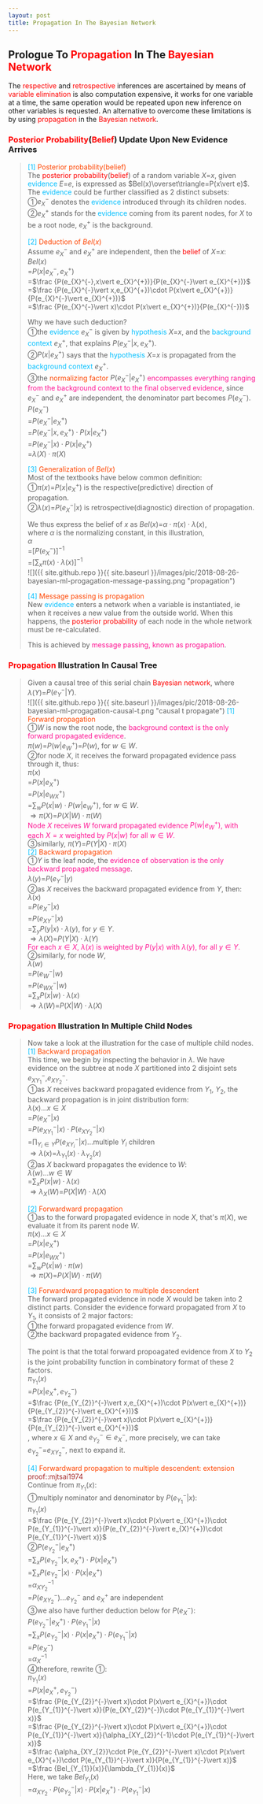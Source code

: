 ```yaml
---
layout: post
title: Propagation In The Bayesian Network
---
```


## Prologue To <font color="Red">Propagation</font> In The <font color="Red">Bayesian Network</font>
<p class="message">
The <font color="Red">respective</font> and <font color="Red">retrospective</font> inferences are ascertained by means of <font color="Red">variable elimination</font> is also computation expensive, it works for one variable at a time, the same operation would be repeated upon new inference on other variables is requested.  
An alternative to overcome these limitations is by using <font color="Red">propagation</font> in the <font color="Red">Bayesian network</font>.  
</p>

### <font color="Red">Posterior Probability</font>(<font color="Red">Belief</font>) Update Upon New Evidence Arrives
><font color="DeepSkyBlue">[1]</font>
><font color="OrangeRed">Posterior probability(belief)</font>  
>The <font color="Red">posterior probability</font>(<font color="Red">belief</font>) of a random variable $X$=$x$, given <font color="DeepSkyBlue">evidence</font> $E$=$e$, is expressed as $Bel(x)\overset\triangle=P(x\vert e)$.  The <font color="DeepSkyBlue">evidence</font> could be further classified as 2 distinct subsets:  
>&#10112;$e_{X}^{-}$ denotes the <font color="DeepSkyBlue">evidence</font> introduced through its children nodes.  
>&#10113;$e_{X}^{+}$ stands for the <font color="DeepSkyBlue">evidence</font> coming from its parent nodes, for $X$ to be a root node, $e_{X}^{+}$ is the background.  
>
><font color="DeepSkyBlue">[2]</font>
><font color="OrangeRed">Deduction of $Bel(x)$</font>  
>Assume $e_{X}^{-}$ and $e_{X}^{+}$ are independent, then the <font color="Red">belief</font> of $X$=$x$:  
>$Bel(x)$  
>=$P(x\vert e_{X}^{-},e_{X}^{+})$  
>=$\frac {P(e_{X}^{-},x\vert e_{X}^{+})}{P(e_{X}^{-}\vert e_{X}^{+})}$  
>=$\frac {P(e_{X}^{-}\vert x,e_{X}^{+})\cdot P(x\vert e_{X}^{+})}{P(e_{X}^{-}\vert e_{X}^{+})}$  
>=$\frac {P(e_{X}^{-}\vert x)\cdot P(x\vert e_{X}^{+})}{P(e_{X}^{-})}$  
>
>Why we have such deduction?  
>&#10112;the <font color="DeepSkyBlue">evidence</font> $e_{X}^{-}$ is given by <font color="DeepSkyBlue">hypothesis</font> $X$=$x$, and the <font color="DeepSkyBlue">background context</font> $e_{X}^{+}$, that explains $P(e_{X}^{-}\vert x,e_{X}^{+})$.  
>&#10113;$P(x\vert e_{X}^{+})$ says that the <font color="DeepSkyBlue">hypothesis</font> $X$=$x$ is propagated from the <font color="DeepSkyBlue">background context</font> $e_{X}^{+}$.  
>&#10114;the <font color="OrangeRed">normalizing factor</font> $P(e_{X}^{-}\vert e_{X}^{+})$ <font color="DeepPink">encompasses everything ranging from the background context to the final observed evidence</font>, since $e_{X}^{-}$ and $e_{X}^{+}$ are independent, the denominator part becomes $P(e_{X}^{-})$.  
>$P(e_{X}^{-})$  
>=$P(e_{X}^{-}\vert e_{X}^{+})$  
>=$P(e_{X}^{-}\vert x,e_{X}^{+})\cdot P(x\vert e_{X}^{+})$  
>=$P(e_{X}^{-}\vert x)\cdot P(x\vert e_{X}^{+})$  
>=$\lambda(X)\cdot\pi(X)$  
>
><font color="DeepSkyBlue">[3]</font>
><font color="OrangeRed">Generalization of $Bel(x)$</font>  
>Most of the textbooks have below common definition:  
>&#10112;$\pi(x)$=$P(x\vert e_{X}^{+})$ is the respective(predictive) direction of propagation.  
>&#10113;$\lambda(x)$=$P(e_{X}^{-}\vert x)$ is retrospective(diagnostic) direction of propagation.  
>
>We thus express the belief of $x$ as $Bel(x)$=$\alpha\cdot\pi(x)\cdot\lambda(x)$,  
>where $\alpha$ is the normalizing constant, in this illustration,  
>$\alpha$  
>=$[P(e_{X}^{-})]^{-1}$  
>=$[\sum_{x}\pi(x)\cdot\lambda(x)]^{-1}$  
![]({{ site.github.repo }}{{ site.baseurl }}/images/pic/2018-08-26-bayesian-ml-progagation-message-passing.png "propagation")
>
><font color="DeepSkyBlue">[4]</font>
><font color="OrangeRed">Message passing is propagation</font>  
>New <font color="DeepSkyBlue">evidence</font> enters a network when a variable is instantiated, ie when it receives a new value from the outside world. When this happens, the <font color="Red">posterior probability</font> of each node in the whole network must be re-calculated.  
>
>This is achieved by <font color="DeepPink">message passing, known as progapation</font>.  

### <font color="Red">Propagation</font> Illustration In Causal Tree
>Given a causal tree of this serial chain <font color="Red">Bayesian network</font>, where $\lambda(Y)$=$P(e_{Y}^{-}\vert Y)$.  
![]({{ site.github.repo }}{{ site.baseurl }}/images/pic/2018-08-26-bayesian-ml-progagation-causal-t.png "causal t propagate")
><font color="DeepSkyBlue">[1]</font>
><font color="OrangeRed">Forward propagation</font>  
>&#10112;$W$ is now the root node, the <font color="DeepPink">background context is the only forward propagated evidence</font>.  
>$\pi(w)$=$P(w\vert e_{W}^{+})$=$P(w)$, for $w\in W$.  
>&#10113;for node $X$, it receives the forward propagated evidence pass through it, thus:  
>$\pi(x)$  
>=$P(x\vert e_{X}^{+})$  
>=$P(x\vert e_{WX}^{+})$  
>=$\sum_{w}P(x\vert w)\cdot P(w\vert e_{W}^{+})$, for $w\in W$.  
>$\Rightarrow\pi(X)$=$P(X\vert W)\cdot\pi(W)$  
><font color="DeepPink">Node $X$ receives $W$ forward propagated evidence $P(w\vert e_{W}^{+})$, with each $X=x$ weighted by $P(x\vert w)$ for all $w\in W$.</font>  
>&#10114;similarly, $\pi(Y)$=$P(Y\vert X)\cdot\pi(X)$  
><font color="DeepSkyBlue">[2]</font>
><font color="OrangeRed">Backward propagation</font>  
>&#10112;$Y$ is the leaf node, the <font color="DeepPink">evidence of observation is the only backward propagated message</font>.  
>$\lambda(y)$=$P(e_{Y}^{-}\vert y)$  
>&#10113;as $X$ receives the backward propagated evidence from $Y$, then:  
>$\lambda(x)$  
>=$P(e_{X}^{-}\vert x)$  
>=$P(e_{XY}^{-}\vert x)$  
>=$\sum_{y}P(y\vert x)\cdot\lambda(y)$, for $y\in Y$.  
>$\Rightarrow\lambda(X)$=$P(Y\vert X)\cdot\lambda(Y)$  
><font color="DeepPink">For each $x\in X$, $\lambda(x)$ is weighted by $P(y\vert x)$ with $\lambda(y)$, for all $y\in Y$.</font>  
>&#10113;similarly, for node $W$,  
>$\lambda(w)$  
>=$P(e_{W}^{-}\vert w)$  
>=$P(e_{WX}^{-}\vert w)$  
>=$\sum_{x}P(x\vert w)\cdot\lambda(x)$  
>$\Rightarrow\lambda(W)$=$P(X\vert W)\cdot\lambda(X)$  

### <font color="Red">Propagation</font> Illustration In Multiple Child Nodes
>Now take a look at the illustration for the case of multiple child nodes.  
><font color="DeepSkyBlue">[1]</font>
><font color="OrangeRed">Backward propagation</font>  
>This time, we begin by inspecting the behavior in $\lambda$.  We have evidence on the subtree at node $X$ partitioned into 2 disjoint sets $e_{XY_{1}}^{-}$,$e_{XY_{2}}^{-}$.  
>&#10112;as $X$ receives backward propagated evidence from $Y_{1}$, $Y_{2}$, the backward propagation is in joint distribution form:  
>$\lambda(x)$...$x\in X$  
>=$P(e_{X}^{-}\vert x)$  
>=$P(e_{XY_{1}}^{-}\vert x)\cdot P(e_{XY_{2}}^{-}\vert x)$  
>=$\prod_{Y_{i}\in Y}P(e_{XY_{i}}^{-}\vert x)$...multiple $Y_{i}$ children  
>$\Rightarrow\lambda(x)$=$\lambda_{Y_{1}}(x)\cdot\lambda_{Y_{2}}(x)$  
>&#10113;as $X$ backward propagates the evidence to $W$:  
>$\lambda(w)$...$w\in W$  
>=$\sum_{x}P(x\vert w)\cdot\lambda(x)$  
>$\Rightarrow\lambda_{X}(W)$=$P(X\vert W)\cdot\lambda(X)$  
>
><font color="DeepSkyBlue">[2]</font>
><font color="OrangeRed">Forwardward propagation</font>  
>&#10112;as to the forward propagated evidence in node $X$, that's $\pi(X)$, we evaluate it from its parent node $W$.  
>$\pi(x)$...$x\in X$  
>=$P(x\vert e_{X}^{+})$  
>=$P(x\vert e_{WX}^{+})$  
>=$\sum_{w}P(x\vert w)\cdot\pi(w)$  
>$\Rightarrow\pi(X)$=$P(X\vert W)\cdot\pi(W)$  
>
><font color="DeepSkyBlue">[3]</font>
><font color="OrangeRed">Forwardward propagation to multiple descendent</font>  
>The forward propagated evidence in node $X$ would be taken into 2 distinct parts.  Consider the evidence forward propagated from $X$ to $Y_{1}$, it consists of 2 major factors:  
>&#10112;the forward propagated evidence from $W$.  
>&#10113;the backward propagated evidence from $Y_{2}$.  
>
>The point is that the total forward propoagated evidence from $X$ to $Y_{2}$ is the joint probability function in combinatory format of these 2 factors.  
>$\pi_{Y_{1}}(x)$  
>=$P(x\vert e_{X}^{+},e_{Y_{2}}^{-})$  
>=$\frac {P(e_{Y_{2}}^{-}\vert x,e_{X}^{+})\cdot P(x\vert e_{X}^{+})}{P(e_{Y_{2}}^{-}\vert e_{X}^{+})}$  
>=$\frac {P(e_{Y_{2}}^{-}\vert x)\cdot P(x\vert e_{X}^{+})}{P(e_{Y_{2}}^{-}\vert e_{X}^{+})}$  
>, where $x\in X$ and $e_{Y_{2}}^{-}\in e_{X}^{-}$, more precisely, we can take $e_{Y_{2}}^{-}$=$e_{XY_ {2}}^{-}$, next to expand it.  
>
><font color="DeepSkyBlue">[4]</font>
><font color="OrangeRed">Forwardward propagation to multiple descendent: extension</font>  
><font color="Brown">proof::mjtsai1974</font>  
>Continue from $\pi_{Y_{1}}(x)$:  
>&#10112;multiply nominator and denominator by $P(e_{Y_{1}}^{-}\vert x)$:  
>$\pi_{Y_{1}}(x)$  
>=$\frac {P(e_{Y_{2}}^{-}\vert x)\cdot P(x\vert e_{X}^{+})\cdot P(e_{Y_{1}}^{-}\vert x)}{P(e_{Y_{2}}^{-}\vert e_{X}^{+})\cdot P(e_{Y_{1}}^{-}\vert x)}$  
>&#10113;$P(e_{Y_{2}}^{-}\vert e_{X}^{+})$  
>=$\sum_{x}P(e_{Y_{2}}^{-}\vert x,e_{X}^{+})\cdot P(x\vert e_{X}^{+})$  
>=$\sum_{x}P(e_{Y_{2}}^{-}\vert x)\cdot P(x\vert e_{X}^{+})$  
>=$\alpha_{XY_{2}}^{-1}$  
>=$P(e_{XY_{2}}^{-})$...$e_{Y_{2}}^{-}$ and $e_{X}^{+}$ are independent  
>&#10114;we also have further deduction below for $P(e_{X}^{-})$:  
>$P(e_{Y_{2}}^{-}\vert e_{X}^{+})\cdot P(e_{Y_{1}}^{-}\vert x)$  
>=$\sum_{x}P(e_{Y_{2}}^{-}\vert x)\cdot P(x\vert e_{X}^{+})\cdot P(e_{Y_{1}}^{-}\vert x)$  
>=$P(e_{X}^{-})$  
>=$\alpha_{X}^{-1}$  
>&#10115;therefore, rewrite &#10112;:  
>$\pi_{Y_{1}}(x)$  
>=$P(x\vert e_{X}^{+},e_{Y_{2}}^{-})$  
>=$\frac {P(e_{Y_{2}}^{-}\vert x)\cdot P(x\vert e_{X}^{+})\cdot P(e_{Y_{1}}^{-}\vert x)}{P(e_{XY_{2}}^{-})\cdot P(e_{Y_{1}}^{-}\vert x)}$  
>=$\frac {P(e_{Y_{2}}^{-}\vert x)\cdot P(x\vert e_{X}^{+})\cdot P(e_{Y_{1}}^{-}\vert x)}{\alpha_{XY_{2}}^{-1}\cdot P(e_{Y_{1}}^{-}\vert x)}$  
>=$\frac {\alpha_{XY_{2}}\cdot P(e_{Y_{2}}^{-}\vert x)\cdot P(x\vert e_{X}^{+})\cdot P(e_{Y_{1}}^{-}\vert x)}{P(e_{Y_{1}}^{-}\vert x)}$  
>=$\frac {Bel_{Y_{1}}(x)}{\lambda_{Y_{1}}(x)}$  
>Here, we take $Bel_{Y_{1}}(x)$  
>=$\alpha_{XY_{2}}\cdot P(e_{Y_{2}}^{-}\vert x)\cdot P(x\vert e_{X}^{+})\cdot P(e_{Y_{1}}^{-}\vert x)$  

<!-- 
introduction to instantiation and dependence 
p.3@https://www.doc.ic.ac.uk/~dfg/ProbabilisticInference/IDAPILecture04.pdf
-->

<!-- 
### Addendum
>&#10112;[](http://citeseerx.ist.psu.edu/viewdoc/download?doi=10.1.1.124.2195&rep=rep1&type=pdf)  
>&#10113;[](https://www.doc.ic.ac.uk/~dfg/ProbabilisticInference/IDAPILecture04.pdf)  
-->

<!-- Γ -->
<!-- \Omega -->
<!-- \cap intersection -->
<!-- \cup union -->
<!-- \frac{\Gamma(k + n)}{\Gamma(n)} \frac{1}{r^k}  -->
<!-- \mbox{\large$\vert$}\nolimits_0^\infty -->
<!-- \vert_0^\infty -->
<!-- \vert_{0.5}^{\infty} -->
<!-- &prime; ′ -->
<!-- &Prime; ″ -->
<!-- $E\lbrack X\rbrack$ -->
<!-- \overline{X_n} -->
<!-- \underset{Succss}P -->
<!-- \frac{{\overline {X_n}}-\mu}{S/\sqrt n} -->
<!-- \lim_{t\rightarrow\infty} -->
<!-- \int_{0}^{a}\lambda\cdot e^{-\lambda\cdot t}\operatorname dt -->
<!-- \Leftrightarrow -->
<!-- \prod_{v\in V} -->
<!-- \subset -->
<!-- \subseteq -->
<!-- \varnothing -->
<!-- \perp -->
<!-- \overset\triangle= -->

<!-- Notes -->
<!-- <font color="OrangeRed">items, verb, to make it the focus, mathematic expression</font> -->
<!-- <font color="Red">KKT</font> -->
<!-- <font color="Red">SMO heuristics</font> -->
<!-- <font color="Red">F</font> distribution -->
<!-- <font color="Red">t</font> distribution -->
<!-- <font color="DeepSkyBlue">suggested item, soft item</font> -->
<!-- <font color="RoyalBlue">old alpha, quiz, example</font> -->
<!-- <font color="Green">new alpha</font> -->

<!-- <font color="#C20000">conclusion, finding</font> -->
<!-- <font color="DeepPink">positive conclusion, finding</font> -->
<!-- <font color="RosyBrown">negative conclusion, finding</font> -->

<!-- <font color="#00ADAD">policy</font> -->
<!-- <font color="#6100A8">full observable</font> -->
<!-- <font color="#FFAC12">partial observable</font> -->
<!-- <font color="#EB00EB">stochastic</font> -->
<!-- <font color="#8400E6">state transition</font> -->
<!-- <font color="#D600D6">discount factor gamma $\gamma$</font> -->
<!-- <font color="#D600D6">$V(S)$</font> -->
<!-- <font color="#9300FF">immediate reward R(S)</font> -->

<!-- ### <font color="RoyalBlue">Example</font>: Illustration By Rainy And Sunny Days In One Week -->
<!-- <font color="RoyalBlue">[Question]</font> -->
<!-- <font color="DeepSkyBlue">[Answer]</font> -->

<!-- 
[1]Given the vehicles pass through a highway toll station is $6$ per minute, what is the probability that no cars within $30$ seconds?
><font color="DeepSkyBlue">[1]</font>
><font color="OrangeRed">Given the vehicles pass through a highway toll station is $6$ per minute, what is the probability that no cars within $30$ seconds?</font>  
-->

<!--
><font color="DeepSkyBlue">[Notes]</font>
><font color="OrangeRed">Why at this moment, the Poisson and exponential probability come out with different result?</font>  
-->

<!-- https://www.medcalc.org/manual/gamma_distribution_functions.php -->
<!-- https://www.statlect.com/probability-distributions/student-t-distribution#hid5 -->
<!-- http://www.wiris.com/editor/demo/en/ -->
